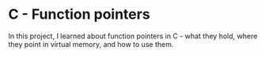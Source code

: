 # C - Function pointers

In this project, I learned about function pointers in C - what they hold, where they point in virtual memory, and how to use them.
